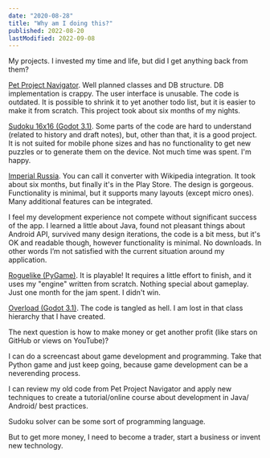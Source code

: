 ```yaml
---
date: "2020-08-28"
title: "Why am I doing this?"
published: 2022-08-20
lastModified: 2022-09-08
---
```


My projects. I invested my time and life, but did I get anything back from them?

[Pet Project Navigator](/projects/pet-project-navigator). Well planned classes and DB structure. DB implementation is crappy. The user interface is unusable. The code is outdated. It is possible to shrink it to yet another todo list, but it is easier to make it from scratch. This project took about six months of my nights.

[Sudoku 16x16 (Godot 3.1)](/gamedev/sudoku-16x16). Some parts of the code are hard to understand (related to history and draft notes), but, other than that, it is a good project. It is not suited for mobile phone sizes and has no functionality to get new puzzles or to generate them on the device. Not much time was spent. I'm happy.

[Imperial Russia](/projects/imperial-russia). You can call it converter with Wikipedia integration. It took about six months, but finally it's in the Play Store. The design is gorgeous. Functionality is minimal, but it supports many layouts (except micro ones). Many additional features can be integrated. 

I feel my development experience not compete without significant success of the app. I learned a little about Java, found not pleasant things about Android API, survived many design iterations, the code is a bit mess, but it's OK and readable though, however functionality is minimal. No downloads. In other words I’m not satisfied with the current situation around my application. 

[Roguelike (PyGame)](/gamedev/pygame-roguelike). It is playable! It requires a little effort to finish, and it uses my "engine" written from scratch. Nothing special about gameplay. Just one month for the jam spent. I didn't win.

[Overload (Godot 3.1)](/gamedev/overload-godot). The code is tangled as hell. I am lost in that class hierarchy that I have created. 

The next question is how to make money or get another profit (like stars on GitHub or views on YouTube)?

I can do a screencast about game development and programming. Take that Python game and just keep going, because game development can be a neverending process. 

I can review my old code from Pet Project Navigator and apply new techniques to create a tutorial/online course about development in Java/ Android/ best practices.

Sudoku solver can be some sort of programming language.

But to get more money, I need to become a trader, start a business or invent new technology.
